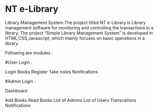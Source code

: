 # NT e-Library
Library Management System
The project titled NT e-Library is Library management software for monitoring and controlling the transactions in a library. The project “Simple Library Management System” is developed in HTML,CSS,Javascript, which mainly focuses on basic operations in a library.

Following are modules : 

#User Login :

Login
Books
Register
Take notes
Notifications


#Admin Login : 

Dashboard

Add Books
Read Books
List of Admins
List of Users
Transcations
Notifications

